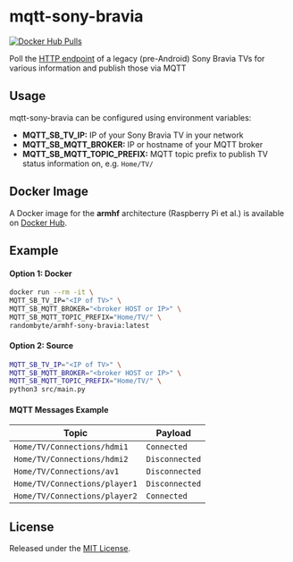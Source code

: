 # mqtt-sony-bravia

[![Docker Hub Pulls](https://img.shields.io/docker/pulls/randombyte/armhf-mqtt-sony-bravia.svg)](https://hub.docker.com/r/randombyte/armhf-mqtt-sony-bravia)

Poll the [HTTP endpoint](https://gist.github.com/kalleth/e10e8f3b8b7cb1bac21463b0073a65fb) of a legacy (pre-Android) Sony Bravia TVs for various information and publish those via MQTT

## Usage
mqtt-sony-bravia can be configured using environment variables:

- **MQTT_SB_TV_IP:** IP of your Sony Bravia TV in your network
- **MQTT_SB_MQTT_BROKER:** IP or hostname of your MQTT broker
- **MQTT_SB_MQTT_TOPIC_PREFIX:** MQTT topic prefix to publish TV status information on, e.g. `Home/TV/`

## Docker Image
A Docker image for the **armhf** architecture (Raspberry Pi et al.) is available on [Docker Hub](https://hub.docker.com/r/randombyte/armhf-mqtt-traffic).

## Example
#### Option 1: Docker
````sh
docker run --rm -it \
MQTT_SB_TV_IP="<IP of TV>" \
MQTT_SB_MQTT_BROKER="<broker HOST or IP>" \
MQTT_SB_MQTT_TOPIC_PREFIX="Home/TV/" \
randombyte/armhf-sony-bravia:latest
````

#### Option 2: Source
````sh
MQTT_SB_TV_IP="<IP of TV>" \
MQTT_SB_MQTT_BROKER="<broker HOST or IP>" \
MQTT_SB_MQTT_TOPIC_PREFIX="Home/TV/" \
python3 src/main.py
````

#### MQTT Messages Example

| Topic        | Payload
| ------------- |-------------|
| `Home/TV/Connections/hdmi1` | `Connected` |
| `Home/TV/Connections/hdmi2` | `Disconnected` |
| `Home/TV/Connections/av1` | `Disconnected` |
| `Home/TV/Connections/player1` | `Disconnected` |
| `Home/TV/Connections/player2` | `Connected` |

## License
Released under the [MIT License](https://opensource.org/licenses/MIT).

